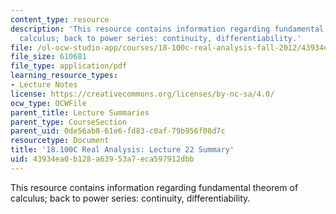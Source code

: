 ```yaml
---
content_type: resource
description: 'This resource contains information regarding fundamental theorem of
  calculus; back to power series: continuity, differentiability.'
file: /ol-ocw-studio-app/courses/18-100c-real-analysis-fall-2012/43934ea0b128a63953a7eca597912dbb_MIT18_100CF12_l22sum.pdf
file_size: 610681
file_type: application/pdf
learning_resource_types:
- Lecture Notes
license: https://creativecommons.org/licenses/by-nc-sa/4.0/
ocw_type: OCWFile
parent_title: Lecture Summaries
parent_type: CourseSection
parent_uid: 0de56ab8-61e6-fd83-c0af-79b956f08d7c
resourcetype: Document
title: '18.100C Real Analysis: Lecture 22 Summary'
uid: 43934ea0-b128-a639-53a7-eca597912dbb
---
```

This resource contains information regarding fundamental theorem of calculus; back to power series: continuity, differentiability.